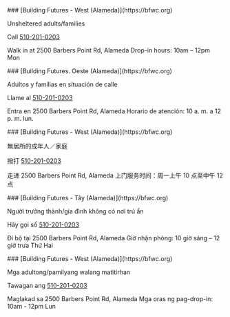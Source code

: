 <RenderIf language="en">
### [Building Futures - West (Alameda)](https://bfwc.org)

Unsheltered adults/families

Call [510-201-0203](tel:+1-510-201-0203)

Walk in at 2500 Barbers Point Rd, Alameda
Drop-in hours: 10am – 12pm Mon

</RenderIf>
<RenderIf language="es">
 ### [Building Futures. Oeste (Alameda)](https://bfwc.org)

Adultos y familias en situación de calle

Llame al [510-201-0203](tel:+1-510-201-0203)

Entra en 2500 Barbers Point Rd, Alameda
Horario de atención: 10 a. m. a 12 p. m. lun.

</RenderIf>
<RenderIf language="zh">
### [Building Futures - West (Alameda)](https://bfwc.org)

無居所的成年人／家庭

撥打 [510-201-0203](tel:+1-510-201-0203)

走进 2500 Barbers Point Rd, Alameda
上门服务时间：周一上午 10 点至中午 12 点

</RenderIf>
<RenderIf language="vi">
### [Building Futures - Tây (Alameda)](https://bfwc.org)

Người trưởng thành/gia đình không có nơi trú ẩn

Hãy gọi số [510-201-0203](tel:+1-510-201-0203)

Đi bộ tại 2500 Barbers Point Rd, Alameda
Giờ nhận phòng: 10 giờ sáng – 12 giờ trưa Thứ Hai

</RenderIf>
<RenderIf language="tl">
### [Building Futures - West (Alameda)](https://bfwc.org)

Mga adultong/pamilyang walang matitirhan

Tawagan ang [510-201-0203](tel:+1-510-201-0203)

Maglakad sa 2500 Barbers Point Rd, Alameda
Mga oras ng pag-drop-in: 10am - 12pm Lun

</RenderIf>
